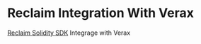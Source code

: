 # Reclaim Integration With Verax

[Reclaim Solidity SDK](https://github.com/reclaimprotocol/solidity-sdk) Integrage  with Verax
